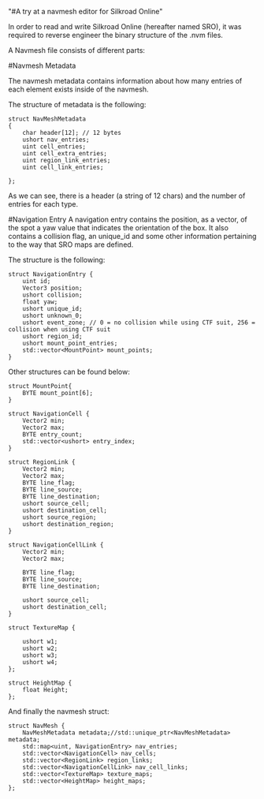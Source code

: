 "#A try at a navmesh editor for Silkroad Online" 

In order to read and write Silkroad Online (hereafter named SRO), it was required to reverse engineer the binary structure of the .nvm files.


A Navmesh file consists of different parts:

#Navmesh Metadata

The navmesh metadata contains information about how many entries of each element exists inside of the navmesh.

The structure of metadata is the following:


	struct NavMeshMetadata 
	{
		char header[12]; // 12 bytes
		ushort nav_entries;
		uint cell_entries;
		uint cell_extra_entries;
		uint region_link_entries;
		uint cell_link_entries;

	};
  
  As we can see, there is a header (a string of 12 chars) and the number of entries for each type.
  
  
#Navigation Entry
  A navigation entry contains the position, as a vector, of the spot a yaw value that indicates the orientation of the box.
  It also contains a collision flag, an unique_id and some other information pertaining to the way that SRO maps are defined.
  
  The structure is the following:
  
  	struct NavigationEntry {
		uint id;
		Vector3 position;
		ushort collision;
		float yaw;
		ushort unique_id;
		ushort unknown_0;
		ushort event_zone; // 0 = no collision while using CTF suit, 256 = collision when using CTF suit
		ushort region_id;
		ushort mount_point_entries;
		std::vector<MountPoint> mount_points;
	}
  
  
  Other structures can be found below:
  
  	struct MountPoint{
		BYTE mount_point[6];
	}
  
  	struct NavigationCell {
		Vector2 min;
		Vector2 max;
		BYTE entry_count;
		std::vector<ushort> entry_index;
	}

	struct RegionLink {
		Vector2 min;
		Vector2 max;
		BYTE line_flag;
		BYTE line_source;
		BYTE line_destination;
		ushort source_cell;
		ushort destination_cell;
		ushort source_region;
		ushort destination_region;
	}

	struct NavigationCellLink {
		Vector2 min;
		Vector2 max;

		BYTE line_flag;
		BYTE line_source;
		BYTE line_destination;

		ushort source_cell;
		ushort destination_cell;
	}
  
  	struct TextureMap {
		
		ushort w1;
		ushort w2;
		ushort w3;
		ushort w4;
	};
  
  	struct HeightMap {
		float Height;
	};
  
  
And finally the navmesh struct:

	struct NavMesh {
		NavMeshMetadata metadata;//std::unique_ptr<NavMeshMetadata> metadata;
		std::map<uint, NavigationEntry> nav_entries;
		std::vector<NavigationCell> nav_cells;
		std::vector<RegionLink> region_links;
		std::vector<NavigationCellLink> nav_cell_links;
		std::vector<TextureMap> texture_maps;
		std::vector<HeightMap> height_maps;
	};

  
  

